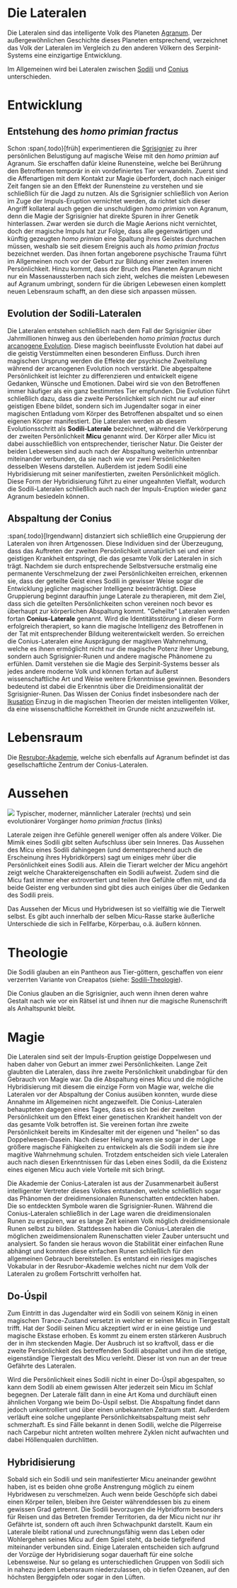 # Die Lateralen

Die Lateralen sind das intelligente Volk des Planeten [Agranum](/content/Himmelskoerper_/Agranum/index.md).
Der außergewöhnlichen Geschichte dieses Planeten entsprechend, verzeichnet das Volk der Lateralen im Vergleich zu den anderen Völkern des Serpinit-Systems eine einzigartige Entwicklung.

Im Allgemeinen wird bei Lateralen zwischen [Sodili](./Sodili/index.md) und [Conius](./Conius/index.md) unterschieden.

# Entwicklung

## Entstehung des *homo primian fractus*

Schon :span{.todo}[früh] experimentieren die [Sgrisignier](/content/Volk_/Sgrisignier/index.md) zu ihrer persönlichen Belustigung auf magische Weise mit den *homo primian* auf Agranum. 
Sie erschaffen dafür kleine Runensteine, welche bei Berührung den Betroffenen temporär in ein vordefiniertes Tier verwandeln.
Zuerst sind die Affenartigen mit dem Kontakt zur Magie überfordert, doch nach einiger Zeit fangen sie an den Effekt der Runensteine zu verstehen und sie schließlich für die Jagd zu nutzen.
Als die Sgrisignier schließlich von Aerion im Zuge der Impuls-Eruption vernichtet werden, da richtet sich dieser Angriff kollateral auch gegen die unschuldigen *homo primian* von Agranum, denn die Magie der Sgrisignier hat direkte Spuren in ihrer Genetik hinterlassen.
Zwar werden sie durch die Magie Aerions nicht vernichtet, doch der magische Impuls hat zur Folge, dass alle gegenwärtigen und künftig gezeugten *homo primian* eine Spaltung ihres Geistes durchmachen müssen, weshalb sie seit diesem Ereignis auch als *homo primian fractus* bezeichnet werden. 
Das ihnen fortan angeborene psychische Trauma führt im Allgemeinen noch vor der Geburt zur Bildung einer zweiten inneren Persönlichkeit.
Hinzu kommt, dass der Bruch des Planeten Agranum nicht nur ein Massenaussterben nach sich zieht, welches die meisten Lebewesen auf Agranum umbringt, sondern für die übrigen Lebewesen einen komplett neuen Lebensraum schafft, an den diese sich anpassen müssen.

## Evolution der Sodili-Lateralen

Die Lateralen entstehen schließlich nach dem Fall der Sgrisignier über Jahrmillionen hinweg aus den überlebenden *homo primian fractus* durch [arcanogene Evolution](/content/Allgemein/Magie/index.md#arcanogene-evolution). 
Diese magisch beeinflusste Evolution hat dabei auf die geistig Verstümmelten einen besonderen Einfluss.
Durch ihren magischen Ursprung werden die Effekte der psychische Zweiteilung während der arcanogenen Evolution noch verstärkt.
Die abgespaltene Persönlichkeit ist leichter zu differenzieren und entwickelt eigene Gedanken, Wünsche und Emotionen.
Dabei wird sie von den Betroffenen immer häufiger als ein ganz bestimmtes Tier empfunden.
Die Evolution führt schließlich dazu, dass die zweite Persönlichkeit sich nicht nur auf einer geistigen Ebene bildet, sondern sich im Jugendalter sogar in einer magischen Entladung vom Körper des Betroffenen abspaltet und so einen eigenen Körper manifestiert. 
Die Lateralen werden ab diesem Evolutionsschritt als **Sodili-Laterale** bezeichnet, während die Verkörperung der zweiten Persönlichkeit **Micu** genannt wird.
Der Körper aller Micu ist dabei ausschließlich von entsprechender, tierischer Natur.
Die Geister der beiden Lebewesen sind auch nach der Abspaltung weiterhin untrennbar miteinander verbunden, da sie nach wie vor zwei Persönlichkeiten desselben Wesens darstellen.
Außerdem ist jedem Sodili eine Hybridisierung mit seiner manifestierten, zweiten Persönlichkeit möglich.
Diese Form der Hybridisierung führt zu einer ungeahnten Vielfalt, wodurch die Sodili-Lateralen schließlich auch nach der Impuls-Eruption wieder ganz Agranum besiedeln können.

## Abspaltung der Conius

:span{.todo}[Irgendwann] distanziert sich schließlich eine Gruppierung der Lateralen von ihren Artgenossen.
Diese Individuen sind der Überzeugung, dass das Auftreten der zweiten Persönlichkeit unnatürlich sei und einer geistigen Krankheit entspringt, die das gesamte Volk der Lateralen in sich trägt.
Nachdem sie durch entsprechende Selbstversuche erstmalig eine permanente Verschmelzung der zwei Persönlichkeiten erreichen, erkennen sie, dass der geteilte Geist eines Sodili in gewisser Weise sogar die Entwicklung jeglicher magischer Intelligenz beeinträchtigt.
Diese Gruppierung beginnt daraufhin junge Laterale zu therapieren, mit dem Ziel, dass sich die geteilten Persönlichkeiten schon vereinen noch bevor es überhaupt zur körperlichen Abspaltung kommt.
"Geheilte" Lateralen werden fortan **Conius-Laterale** genannt.
Wird die Identitätsstörung in dieser Form erfolgreich therapiert, so kann die magische Intelligenz des Betroffenen in der Tat mit entsprechender Bildung weiterentwickelt werden.
So erreichen die Conius-Lateralen eine Ausprägung der magitiven Wahrnehmung, welche es ihnen ermöglicht nicht nur die magische Potenz ihrer Umgebung, sondern auch Sgrisignier-Runen und andere magische Phänomene zu erfühlen.
Damit verstehen sie die Magie des Serpinit-Systems besser als jedes andere moderne Volk und können fortan auf äußerst wissenschaftliche Art und Weise weitere Erkenntnisse gewinnen.
Besonders bedeutend ist dabei die Erkenntnis über die Dreidimensionalität der Sgrisignier-Runen. 
Das Wissen der Conius findet insbesondere nach der [Ikusation](/content/Ereignis_/Ikusation.md) Einzug in die magischen Theorien der meisten intelligenten Völker, da eine wissenschaftliche Korrektheit im Grunde nicht anzuzweifeln ist.


<!-- TODO Verschiebe unteren Inhalt zu Sodili/Conius -->

# Lebensraum

Die [Resrubor-Akademie](../../Himmelskoerper_/Agranum/Kontinent_/Resrubor/Resrubor-Akademie/index.md), welche sich ebenfalls auf Agranum befindet ist das gesellschaftliche Zentrum der Conius-Lateralen.

# Aussehen

![](./images/Lateral_Maennlich_Portrait_Entwicklungskonzept.png)
Typischer, moderner, männlicher Lateraler (rechts) und sein evolutionärer Vorgänger *homo primian fractus* (links)

Laterale zeigen ihre Gefühle generell weniger offen als andere Völker. Die Mimik eines Sodili gibt selten Aufschluss
über sein Inneres. Das Aussehen des Micu eines Sodili dahingegen (und dementsprechend auch die Erscheinung ihres
Hybridkörpers) sagt um einiges mehr über die Persönlichkeit eines Sodili aus. Allein die Tierart welcher der Micu
angehört zeigt welche Charaktereigenschaften ein Sodili aufweist. Zudem sind die Micu fast immer eher extrovertiert und
teilen ihre Gefühle offen mit, und da beide Geister eng verbunden sind gibt dies auch einiges über die Gedanken des
Sodili preis.

Das Aussehen der Micus und Hybridwesen ist so vielfältig wie die Tierwelt selbst. Es gibt auch innerhalb der selben
Micu-Rasse starke äußerliche Unterschiede die sich in Fellfarbe, Körperbau, o.ä. äußern können.

# Theologie

Die Sodili glauben an ein Pantheon aus Tier-göttern, geschaffen von eienr verzerrten Variante von Creapatos (siehe: [Sodili-Theologie](./Sodili/Theologie/index.md)).

Die Conius glauben an die Sgrisignier, auch wenn ihnen deren wahre Gestalt nach wie vor ein Rätsel ist und ihnen nur die magische Runenschrift als Anhaltspunkt bleibt.



# Magie

Die Lateralen sind seit der Impuls-Eruption geistige Doppelwesen und haben daher von Geburt an immer zwei Persönlichkeiten. Lange Zeit glaubten die
Lateralen, dass ihre zweite Persönlichkeit unabdingbar für den Gebrauch von Magie war. Da die Abspaltung eines Micu und die mögliche Hybridisierung mit diesem die einzige Form von Magie war, welche die Lateralen vor der Abspaltung der Conius ausüben konnten, wurde diese Annahme im Allgemeinen nicht angezweifelt. Die Conius-Lateralen behaupteten dagegen eines Tages, dass es sich bei der zweiten Persönlichkeit um den Effekt einer genetischen
Krankheit handelt von der das gesamte Volk betroffen ist. Sie vereinen fortan ihre zweite Persönlichkeit bereits im Kindesalter
mit der eigenen und "heilen" so das Doppelwesen-Dasein. Nach dieser Heilung waren sie sogar in der Lage größere
magische Fähigkeiten zu entwickeln als die Sodili indem sie ihre magitive Wahrnehmung schulen. Trotzdem
entscheiden sich viele Lateralen auch nach diesen Erkenntnissen für das Leben eines Sodili, da die Existenz eines eigenen Micu auch viele Vorteile mit
sich bringt.

Die Akademie der Conius-Lateralen ist aus der Zusammenarbeit äußerst intelligenter Vertreter dieses Volkes entstanden, welche schließlich sogar das
Phänomen der dreidimensionalen Runenschatten entdeckten haben. Die so entdeckten Symbole waren
die Sgrisignier-Runen. Während die Conius-Lateralen schließlich in der Lage waren die dreidimensionalen Runen zu
erspüren, war es lange Zeit keinem Volk möglich dreidimensionale Runen selbst zu bilden. Stattdessen haben die
Conius-Lateralen die möglichen zweidimensionalem Runenschatten vieler Zauber untersucht und analysiert. So fanden sie
heraus wovon die Stabilität einer einfachen Rune abhängt und konnten diese einfachen Runen schließlich für den
allgemeinen Gebrauch bereitstellen. Es entstand ein riesiges magisches Vokabular in der Resrubor-Akademie welches nicht
nur dem Volk der Lateralen zu großem Fortschritt verholfen hat.

## Do-Úspil

Zum Eintritt in das Jugendalter wird ein Sodili von seinem König in einen magischen Trance-Zustand versetzt in welcher er seinen
Micu in Tiergestalt trifft. Hat der Sodili seinen Micu akzeptiert wird er in eine geistige und magische Ekstase erhoben.
Es kommt zu einem ersten stärkeren Ausbruch der in ihm steckenden Magie. Der Ausbruch ist so kraftvoll, dass er die
zweite Persönlichkeit des betreffenden Sodili abspaltet und ihm die stetige, eigenständige Tiergestalt des Micu
verleiht. Dieser ist von nun an der treue Gefährte des Lateralen.

Wird die Persönlichkeit eines Sodili nicht in einer Do-Úspil abgespalten, so kann dem Sodili ab einem gewissen Alter
jederzeit sein Micu im Schlaf begegnen. Der Laterale fällt dann in eine Art Koma und durchläuft einen ähnlichen Vorgang wie
beim Do-Úspil selbst. Die Abspaltung findet dann jedoch unkontrolliert und über einen unbekannten Zeitraum statt.
Außerdem verläuft eine solche ungeplante Persönlichkeitsabspaltung meist sehr schmerzhaft. Es sind Fälle bekannt in
denen Sodili, welche die Pilgerreise nach Carpebur nicht antreten wollten mehrere Zyklen nicht aufwachten und dabei
Höllenqualen durchlitten.

## Hybridisierung

Sobald sich ein Sodili und sein manifestierter Micu aneinander gewöhnt haben, ist es beiden ohne große Anstrengung möglich
zu einem Hybridwesen zu verschmelzen. Auch wenn beide Geschöpfe sich dabei einen Körper teilen, bleiben
ihre Geister währenddessen bis zu einem gewissen Grad getrennt. Die Sodili bevorzugen die Hybridform besonders für
Reisen und das Betreten fremder Territorien, da der Micu nicht nur ihr Gefährte ist, sondern oft auch ihren Schwachpunkt
darstellt. Kaum ein Laterale bleibt rational und zurechnungsfähig wenn das Leben oder Wohlergehen seines Micu auf dem Spiel
steht, da beide tiefgreifend miteinander verbunden sind. Einige Lateralen entscheiden sich aufgrund der Vorzüge der
Hybridisierung sogar dauerhaft für eine solche Lebensweise. Nur so gelang es unterschiedlichen Gruppen von Sodili sich
in nahezu jedem Lebensraum niederzulassen, ob in tiefen Ozeanen, auf den höchsten Berggipfeln oder sogar in den Lüften.

